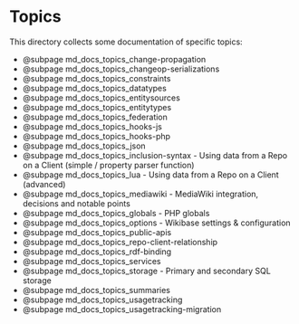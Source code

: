 # Topics

This directory collects some documentation of specific topics:

* @subpage md_docs_topics_change-propagation
* @subpage md_docs_topics_changeop-serializations
* @subpage md_docs_topics_constraints
* @subpage md_docs_topics_datatypes
* @subpage md_docs_topics_entitysources
* @subpage md_docs_topics_entitytypes
* @subpage md_docs_topics_federation
* @subpage md_docs_topics_hooks-js
* @subpage md_docs_topics_hooks-php
* @subpage md_docs_topics_json
* @subpage md_docs_topics_inclusion-syntax - Using data from a Repo on a Client (simple / property parser function)
* @subpage md_docs_topics_lua - Using data from a Repo on a Client (advanced)
* @subpage md_docs_topics_mediawiki - MediaWiki integration, decisions and notable points
* @subpage md_docs_topics_globals - PHP globals
* @subpage md_docs_topics_options - Wikibase settings & configuration
* @subpage md_docs_topics_public-apis
* @subpage md_docs_topics_repo-client-relationship
* @subpage md_docs_topics_rdf-binding
* @subpage md_docs_topics_services
* @subpage md_docs_topics_storage - Primary and secondary SQL storage
* @subpage md_docs_topics_summaries
* @subpage md_docs_topics_usagetracking
* @subpage md_docs_topics_usagetracking-migration
